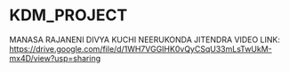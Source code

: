 # KDM_PROJECT
MANASA RAJANENI 
DIVYA KUCHI
NEERUKONDA JITENDRA
VIDEO LINK: https://drive.google.com/file/d/1WH7VGGIHK0vQyCSqU33mLsTwUkM-mx4D/view?usp=sharing
